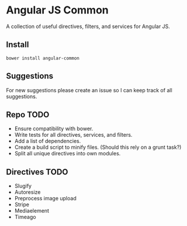 Angular JS Common
===========================

A collection of useful directives, filters, and services for Angular JS.

## Install

```
bower install angular-common
```

## Suggestions 
For new suggestions please create an issue so I can keep track of all suggestions.

## Repo TODO
- Ensure compatibility with bower.
- Write tests for all directives, services, and filters.
- Add a list of dependencies.
- Create a build script to minify files. (Should this rely on a grunt task?)
- Split all unique directives into own modules.

## Directives TODO
- Slugify
- Autoresize
- Preprocess image upload
- Stripe
- Mediaelement
- Timeago
